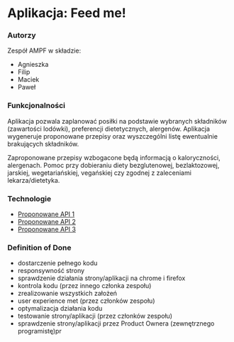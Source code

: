 # Aplikacja: Feed me!

### Autorzy

   Zespół AMPF w składzie:
   - Agnieszka
   - Filip
   - Maciek
   - Paweł

### Funkcjonalności

Aplikacja pozwala zaplanować posiłki na podstawie wybranych składników (zawartości lodówki),
preferencji dietetycznych, alergenów. Aplikacja wygeneruje proponowane przepisy oraz wyszczególni
listę ewentualnie brakujących składników.

Zaproponowane przepisy wzbogacone będą informacją o kaloryczności, alergenach.
Pomoc przy dobieraniu diety bezglutenowej, bezlaktozowej, jarskiej, wegetariańskiej, vegańskiej
czy zgodnej z zaleceniami lekarza/dietetyka.

### Technologie

- [Proponowane API 1](https://spoonacular.com/food-api)
- [Proponowane API 2](http://food2fork.com/about/api)
- [Proponowane API 3](https://www.programmableweb.com/category/nutrition/api)

### Definition of Done

- dostarczenie pełnego kodu
- responsywność strony
- sprawdzenie działania strony/aplikacji na chrome i firefox
- kontrola kodu (przez innego członka zespołu) 
- zrealizowanie wszystkich założeń
- user experience met (przez członków zespołu)
- optymalizacja działania kodu
- testowanie strony/aplikacji (przez członków zespołu)
- sprawdzenie strony/aplikacji przez Product Ownera (zewnętrznego programistę)pr